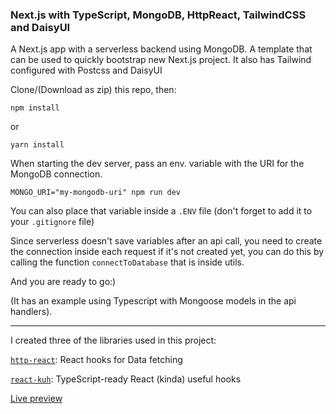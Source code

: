 ### Next.js with TypeScript, MongoDB, HttpReact, TailwindCSS and DaisyUI

A Next.js app with a serverless backend using MongoDB. A template that can be used to quickly bootstrap new Next.js project. It also has Tailwind configured with Postcss and DaisyUI

Clone/(Download as zip) this repo, then:

`npm install`

or

`yarn install`

When starting the dev server, pass an env. variable with the URI for the MongoDB connection.

`MONGO_URI="my-mongodb-uri" npm run dev`

You can also place that variable inside a `.ENV` file (don't forget to add it to your `.gitignore` file)

Since serverless doesn't save variables after an api call, you need to create the connection inside each request if it's not created yet, you can do this by calling the function `connectToDatabase` that is inside utils.

And you are ready to go:)

(It has an example using Typescript with Mongoose models in the api handlers).

---

I created three of the libraries used in this project:

[`http-react`](https://http-react.netlify.app/): React hooks for Data fetching


[`react-kuh`](https://www.npmjs.com/package/react-kuh): TypeScript-ready React (kinda) useful hooks




[Live preview](https://nextjs-typescript-and-mongodb-psi.vercel.app)